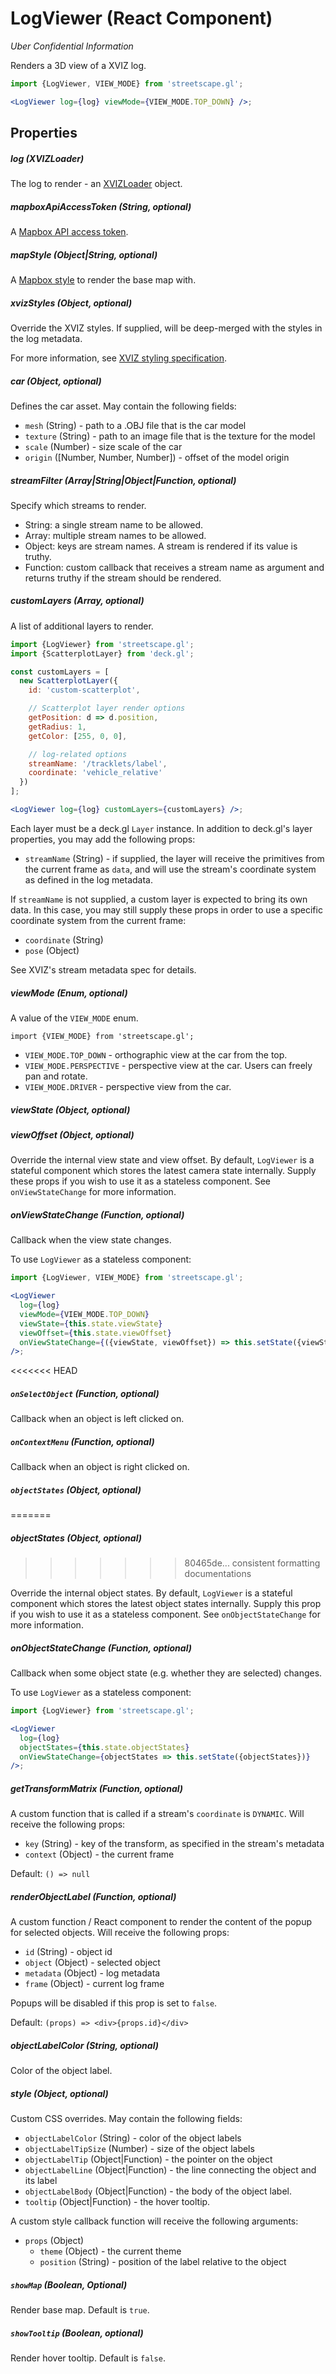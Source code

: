 # LogViewer (React Component)

_Uber Confidential Information_

Renders a 3D view of a XVIZ log.

```jsx
import {LogViewer, VIEW_MODE} from 'streetscape.gl';

<LogViewer log={log} viewMode={VIEW_MODE.TOP_DOWN} />;
```

## Properties

##### log (XVIZLoader)

The log to render - an [XVIZLoader](/docs/api-reference/xviz-loader-interface.md) object.

##### mapboxApiAccessToken (String, optional)

A [Mapbox API access token](https://www.mapbox.com).

##### mapStyle (Object|String, optional)

A [Mapbox style](https://www.mapbox.com/mapbox-gl-js/api/#map) to render the base map with.

##### xvizStyles (Object, optional)

Override the XVIZ styles. If supplied, will be deep-merged with the styles in the log metadata.

For more information, see
[XVIZ styling specification](https://github.com/uber/xviz/blob/master/docs/protocol-schema/style-specification.md).

##### car (Object, optional)

Defines the car asset. May contain the following fields:

- `mesh` (String) - path to a .OBJ file that is the car model
- `texture` (String) - path to an image file that is the texture for the model
- `scale` (Number) - size scale of the car
- `origin` ([Number, Number, Number]) - offset of the model origin

##### streamFilter (Array|String|Object|Function, optional)

Specify which streams to render.

- String: a single stream name to be allowed.
- Array: multiple stream names to be allowed.
- Object: keys are stream names. A stream is rendered if its value is truthy.
- Function: custom callback that receives a stream name as argument and returns truthy if the stream
  should be rendered.

##### customLayers (Array, optional)

A list of additional layers to render.

```jsx
import {LogViewer} from 'streetscape.gl';
import {ScatterplotLayer} from 'deck.gl';

const customLayers = [
  new ScatterplotLayer({
    id: 'custom-scatterplot',

    // Scatterplot layer render options
    getPosition: d => d.position,
    getRadius: 1,
    getColor: [255, 0, 0],

    // log-related options
    streamName: '/tracklets/label',
    coordinate: 'vehicle_relative'
  })
];

<LogViewer log={log} customLayers={customLayers} />;
```

Each layer must be a deck.gl `Layer` instance. In addition to deck.gl's layer properties, you may
add the following props:

- `streamName` (String) - if supplied, the layer will receive the primitives from the current frame
  as `data`, and will use the stream's coordinate system as defined in the log metadata.

If `streamName` is not supplied, a custom layer is expected to bring its own data. In this case, you
may still supply these props in order to use a specific coordinate system from the current frame:

- `coordinate` (String)
- `pose` (Object)

See XVIZ's stream metadata spec for details.

##### viewMode (Enum, optional)

A value of the `VIEW_MODE` enum.

```
import {VIEW_MODE} from 'streetscape.gl';
```

- `VIEW_MODE.TOP_DOWN` - orthographic view at the car from the top.
- `VIEW_MODE.PERSPECTIVE` - perspective view at the car. Users can freely pan and rotate.
- `VIEW_MODE.DRIVER` - perspective view from the car.

##### viewState (Object, optional)

##### viewOffset (Object, optional)

Override the internal view state and view offset. By default, `LogViewer` is a stateful component
which stores the latest camera state internally. Supply these props if you wish to use it as a
stateless component. See `onViewStateChange` for more information.

##### onViewStateChange (Function, optional)

Callback when the view state changes.

To use `LogViewer` as a stateless component:

```jsx
import {LogViewer, VIEW_MODE} from 'streetscape.gl';

<LogViewer
  log={log}
  viewMode={VIEW_MODE.TOP_DOWN}
  viewState={this.state.viewState}
  viewOffset={this.state.viewOffset}
  onViewStateChange={({viewState, viewOffset}) => this.setState({viewState, viewOffset})}
/>;
```

<<<<<<< HEAD
##### `onSelectObject` (Function, optional)

Callback when an object is left clicked on.

##### `onContextMenu` (Function, optional)

Callback when an object is right clicked on.

##### `objectStates` (Object, optional)
=======
##### objectStates (Object, optional)
>>>>>>> 80465de... consistent formatting documentations

Override the internal object states. By default, `LogViewer` is a stateful component which stores
the latest object states internally. Supply this prop if you wish to use it as a stateless
component. See `onObjectStateChange` for more information.

##### onObjectStateChange (Function, optional)

Callback when some object state (e.g. whether they are selected) changes.

To use `LogViewer` as a stateless component:

```jsx
import {LogViewer} from 'streetscape.gl';

<LogViewer
  log={log}
  objectStates={this.state.objectStates}
  onViewStateChange={objectStates => this.setState({objectStates})}
/>;
```

##### getTransformMatrix (Function, optional)

A custom function that is called if a stream's `coordinate` is `DYNAMIC`. Will receive the following
props:

- `key` (String) - key of the transform, as specified in the stream's metadata
- `context` (Object) - the current frame

Default: `() => null`

##### renderObjectLabel (Function, optional)

A custom function / React component to render the content of the popup for selected objects. Will
receive the following props:

- `id` (String) - object id
- `object` (Object) - selected object
- `metadata` (Object) - log metadata
- `frame` (Object) - current log frame

Popups will be disabled if this prop is set to `false`.

Default: `(props) => <div>{props.id}</div>`

##### objectLabelColor (String, optional)

Color of the object label.

##### style (Object, optional)

Custom CSS overrides. May contain the following fields:

- `objectLabelColor` (String) - color of the object labels
- `objectLabelTipSize` (Number) - size of the object labels
- `objectLabelTip` (Object|Function) - the pointer on the object
- `objectLabelLine` (Object|Function) - the line connecting the object and its label
- `objectLabelBody` (Object|Function) - the body of the object label.
- `tooltip` (Object|Function) - the hover tooltip.

A custom style callback function will receive the following arguments:

- `props` (Object)
  - `theme` (Object) - the current theme
  - `position` (String) - position of the label relative to the object

##### `showMap` (Boolean, Optional)

Render base map. Default is `true`.

##### `showTooltip` (Boolean, optional)

Render hover tooltip. Default is `false`.
